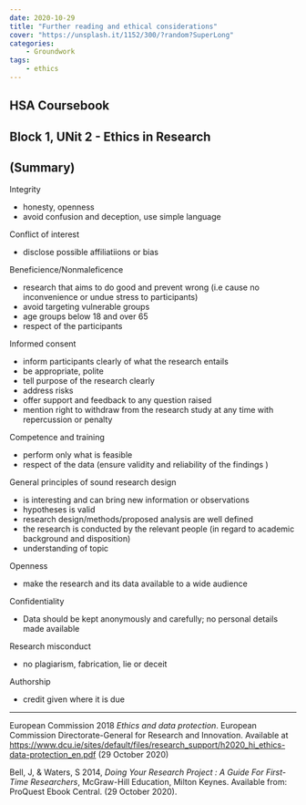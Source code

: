 ```yaml
---
date: 2020-10-29
title: "Further reading and ethical considerations"
cover: "https://unsplash.it/1152/300/?random?SuperLong"
categories: 
    - Groundwork
tags:
    - ethics
---
```

## HSA Coursebook
## Block 1, UNit 2 - Ethics in Research
## (Summary)

Integrity
- honesty, openness 
- avoid confusion and deception, use simple language

Conflict of interest
- disclose possible affiliatiions or bias

Beneficience/Nonmaleficence
- research that aims to do good and prevent wrong (i.e cause no inconvenience or undue stress to participants)
- avoid targeting vulnerable groups
- age groups below 18 and over 65
- respect of the participants

Informed consent
- inform participants clearly of what the research entails
- be appropriate, polite 
- tell purpose of the research clearly
- address risks
- offer support and feedback to any question raised
- mention right to withdraw from the research study at any time with repercussion or penalty

Competence and training
- perform only what is feasible
- respect of the data (ensure validity and reliability of the findings )

General principles of sound research design
- is interesting and can bring new information or observations
- hypotheses is valid
- research design/methods/proposed analysis are well defined
- the research is conducted by the relevant people (in regard to academic background and disposition)
- understanding of topic

Openness
- make the research and its data available to a wide audience

Confidentiality
- Data should be kept anonymously and carefully; no personal details made available

Research misconduct
- no plagiarism, fabrication, lie or deceit

Authorship
- credit given where it is due

____



European  Commission 2018 _Ethics and data protection_. European  Commission Directorate-General for Research and Innovation. Available at https://www.dcu.ie/sites/default/files/research_support/h2020_hi_ethics-data-protection_en.pdf (29 October 2020)

Bell, J, & Waters, S 2014, _Doing Your Research Project : A Guide For First-Time Researchers_, McGraw-Hill Education, Milton Keynes. Available from: ProQuest Ebook Central. (29 October 2020).